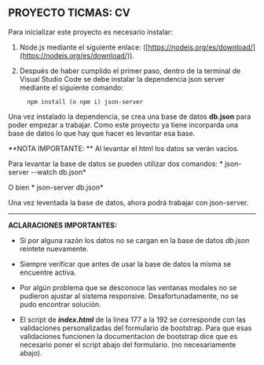 ## PROYECTO TICMAS: CV

Para inicializar este proyecto es necesario instalar:
   1. Node.js mediante el siguiente enlace: ([https://nodejs.org/es/download/](https://nodejs.org/es/download/)).
   2. Después de haber cumplido el primer paso, dentro de la terminal de Visual Studio Code se debe instalar la dependencia json server mediante el siguiente comando:
   
            npm install (o npm i) json-server

Una vez instalado la dependencia, se crea una base de datos **db.json**  para poder empezar a trabajar. Como este proyecto ya tiene incorparda una base de datos lo que hay que hacer es levantar esa base.

**NOTA IMPORTANTE: ** Al levantar el html los datos se verán vacíos. 

Para levantar la base de datos se pueden utilizar dos comandos:
                    * json-server --watch db.json*

O bien
                    * json-server db.json*

Una vez leventada la base de datos, ahora podrá trabajar con json-server.

------------

**ACLARACIONES IMPORTANTES:**

   - Si por alguna razón los datos no se cargan en la base de datos *db.json* reintete nuevamente. 
   
   - Siempre verificar que antes de usar la base de datos la misma se encuentre activa.
   
   - Por algún problema que se desconoce las ventanas modales no se pudieron ajustar al sistema responsive. Desafortunadamente, no se pudo encontrar solución.
   
   - El script de ***index.html*** de la linea 177 a la 192 se corresponde con las validaciones personalizadas del formulario de bootstrap. Para que esas validaciones funcionen la documentacion de bootstrap dice que es necesario poner el script abajo del formulario. (no necesariamente abajo).